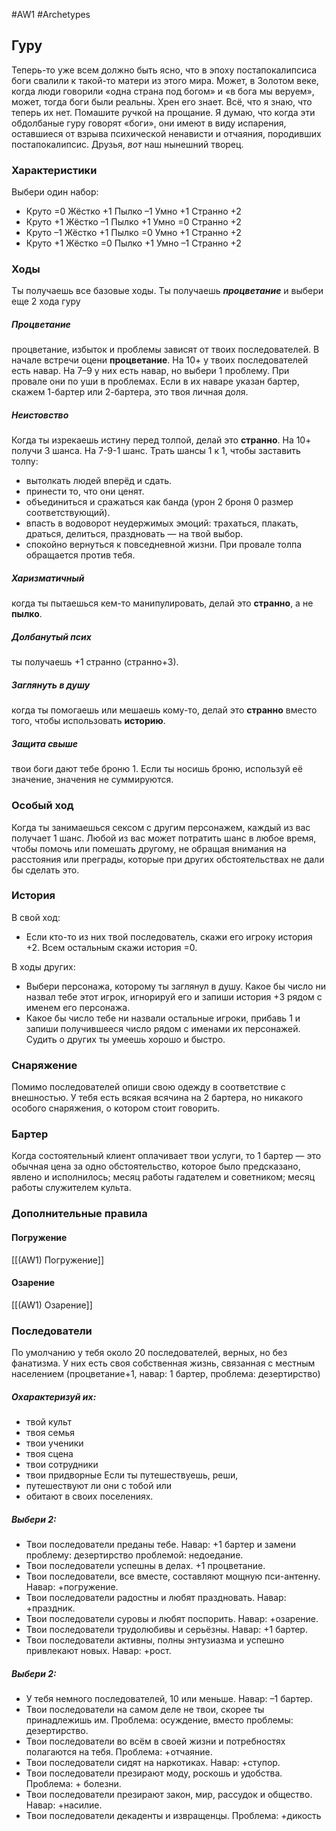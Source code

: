 #AW1 #Archetypes 

## Гуру

Теперь-то уже всем должно быть ясно, что в эпоху постапокалипсиса боги свалили к такой-то матери из этого мира. Может, в Золотом веке, когда люди говорили «одна страна под богом» и «в бога мы веруем», может, тогда боги были реальны. Хрен его знает. Всё, что я знаю, что теперь их нет. Помашите ручкой на прощание. 
Я думаю, что когда эти обдолбаные гуру говорят «боги», они имеют в виду испарения, оставшиеся от взрыва психической ненависти и отчаяния, породивших постапокалипсис. Друзья, *вот* наш нынешний творец.

### Характеристики 
Выбери один набор: 
- Круто =0 Жёстко +1 Пылко –1 Умно +1 Странно +2 
- Круто +1 Жёстко –1 Пылко +1 Умно =0 Странно +2 
- Круто –1 Жёстко +1 Пылко =0 Умно +1 Странно +2 
- Круто +1 Жёстко =0 Пылко +1 Умно –1 Странно +2

### Ходы
Ты получаешь все базовые ходы. Ты получаешь ***процветание*** и выбери еще 2 хода гуру


##### Процветание
процветание, избыток и проблемы зависят от твоих последователей. В начале встречи оцени **процветание**. На 10+ у твоих последователей есть навар. На 7–9 у них есть навар, но выбери 1 проблему. При провале они по уши в проблемах. Если в их наваре указан бартер, скажем 1-бартер или 2-бартера, это твоя личная доля.

##### Неистовство
Когда ты изрекаешь истину перед толпой, делай это **странно**. На 10+ получи 3 шанса. На 7-9-1 шанс. Трать шансы 1 к 1, чтобы заставить толпу:
- вытолкать людей вперёд и сдать.
- принести то, что они ценят.
- объединиться и сражаться как банда (урон 2 броня 0 размер соответствующий).
- впасть в водоворот неудержимых эмоций: трахаться, плакать, драться, делиться, праздновать — на твой выбор.
- спокойно вернуться к повседневной жизни.
При провале толпа обращается против тебя.

##### Харизматичный
когда ты пытаешься кем-то манипулировать, делай это **странно**, а не **пылко**. 

##### Долбанутый псих
ты получаешь +1 странно (странно+3).

##### Заглянуть в душу
когда ты помогаешь или мешаешь кому-то, делай это **странно** вместо того, чтобы использовать **историю**. 

##### Защита свыше
твои боги дают тебе броню 1. Если ты носишь броню, используй её значение, значения не суммируются.

### Особый ход
Когда ты занимаешься сексом с другим персонажем, каждый из вас получает 1 шанс. Любой из вас может потратить шанс в любое время, чтобы помочь или помешать другому, не обращая внимания на расстояния или преграды, которые при других обстоятельствах не дали бы сделать это.

### История
В свой ход: 
- Если кто-то из них твой последователь, скажи его игроку история +2. 
Всем остальным скажи история =0. 

В ходы других:  
- Выбери персонажа, которому ты заглянул в душу. Какое бы число ни назвал тебе этот игрок, игнорируй его и запиши история +3 рядом с именем его персонажа.
- Какое бы число тебе ни назвали остальные игроки, прибавь 1 и запиши получившееся число рядом с именами их персонажей. Судить о других ты умеешь хорошо и быстро.

### Снаряжение 
Помимо последователей опиши свою одежду в соответствие с внешностью. У тебя есть всякая всячина на 2 бартера, но никакого особого снаряжения, о котором стоит говорить.

### Бартер
Когда состоятельный клиент оплачивает твои услуги, то 1 бартер — это обычная цена за одно обстоятельство, которое было предсказано, явлено и исполнилось; месяц работы гадателем и советником; месяц работы служителем культа.

### Дополнительные правила

#### Погружение
[[(AW1) Погружение]]

#### Озарение
[[(AW1) Озарение]]

### Последователи
По умолчанию у тебя около 20 последователей, верных, но без фанатизма. У них есть своя собственная жизнь, связанная с местным населением (процветание+1, навар: 1 бартер, проблема: дезертирство) 

##### Охарактеризуй их: 
- твой культ 
- твоя семья 
- твои ученики 
- твоя сцена 
- твои сотрудники 
- твои придворные 
Если ты путешествуешь, реши, 
- путешествуют ли они с тобой или 
- обитают в своих поселениях. 

##### Выбери 2: 
* Твои последователи преданы тебе. Навар: +1 бартер и замени проблему: дезертирство проблемой: недоедание. 
* Твои последователи успешны в делах. +1 процветание.
* Твои последователи, все вместе, составляют мощную пси-антенну. Навар: +погружение. 
* Твои последователи радостны и любят праздновать. Навар: +праздник.
* Твои последователи суровы и любят поспорить. Навар: +озарение.
* Твои последователи трудолюбивы и серьёзны. Навар: +1 бартер.
* Твои последователи активны, полны энтузиазма и успешно привлекают новых. Навар: +рост. 

##### Выбери 2: 
- У тебя немного последователей, 10 или меньше. Навар: –1 бартер.
- Твои последователи на самом деле не твои, скорее ты принадлежишь им. Проблема: осуждение, вместо проблемы: дезертирство.
- Твои последователи во всём в своей жизни и потребностях полагаются на тебя. Проблема: +отчаяние.
- Твои последователи сидят на наркотиках. Навар: +ступор.
- Твои последователи презирают моду, роскошь и удобства. Проблема: + болезни.
- Твои последователи презирают закон, мир, рассудок и общество. Навар: +насилие.
- Твои последователи декаденты и извращенцы. Проблема: +дикость